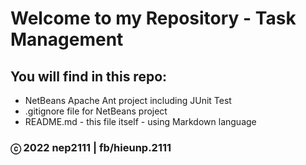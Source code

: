 # Welcome to my Repository - Task Management

## You will find in this repo:

* NetBeans Apache Ant project including JUnit Test
* .gitignore file for NetBeans project
* README.md - this file itself - using Markdown language


### ⓒ 2022 nep2111 | fb/hieunp.2111
